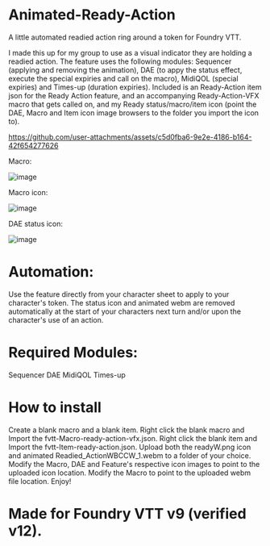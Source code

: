 # Animated-Ready-Action
A little automated readied action ring around a token for Foundry VTT.

I made this up for my group to use as a visual indicator they are holding a readied action. The feature uses the following modules: Sequencer (applying and removing the animation), DAE (to appy the status effect, execute the special expiries and call on the macro), MidiQOL (special expiries) and Times-up (duration expiries).
Included is an Ready-Action item json for the Ready Action feature, and an accompanying Ready-Action-VFX macro that gets called on, and my Ready status/macro/item icon (point the DAE, Macro and Item icon image browsers to the folder you import the icon to).

https://github.com/user-attachments/assets/c5d0fba6-9e2e-4186-b164-42f654277626

Macro:

![image](https://github.com/user-attachments/assets/ee754ecb-877e-48cc-b81b-2669bbf5bf3f)

Macro icon:

![image](https://github.com/user-attachments/assets/cf43e60a-d3b7-416d-9d63-6e5e72f7ffab)

DAE status icon:

![image](https://github.com/user-attachments/assets/5e290c6a-0f93-4a08-95b7-bd598ddb1613)

# Automation:
Use the feature directly from your character sheet to apply to your character's token. The status icon and animated webm are removed automatically at the start of your characters next turn and/or upon the character's use of an action.

# Required Modules:
Sequencer
DAE
MidiQOL
Times-up

# How to install
Create a blank macro and a blank item.
Right click the blank macro and Import the fvtt-Macro-ready-action-vfx.json.
Right click the blank item and Import the fvtt-Item-ready-action.json.
Upload both the readyW.png icon and animated Readied_ActionWBCCW_1.webm to a folder of your choice.
Modify the Macro, DAE and Feature's respective icon images to point to the uploaded icon location.
Modify the Macro to point to the uploaded webm file location.
Enjoy!

# Made for Foundry VTT v9 (verified v12).
